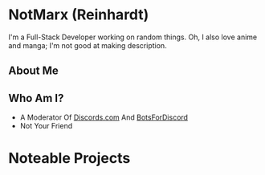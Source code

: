 # NotMarx (Reinhardt)
I'm a Full-Stack Developer working on random things. Oh, I also love anime and manga; I'm not good at making description.

## About Me

## Who Am I?

- A Moderator Of [Discords.com](https://discords.com) And [BotsForDiscord](https://discords.com/bots)
- Not Your Friend

# Noteable Projects

